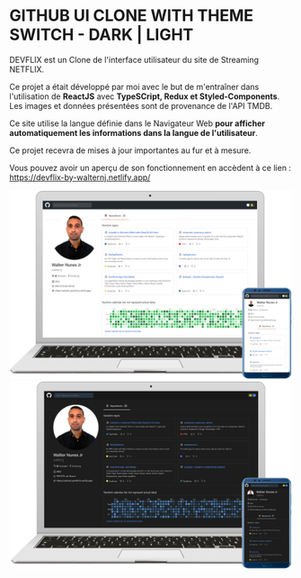 # GITHUB UI CLONE WITH THEME SWITCH - DARK | LIGHT

DEVFLIX est un Clone de l'interface utilisateur du site de Streaming NETFLIX.

Ce projet a était développé par moi avec le but de m'entraîner dans l'utilisation de <strong>ReactJS</strong> avec <strong>TypeSCript, Redux et Styled-Components</strong>.
Les images et données présentées sont de provenance de l'API TMDB.

Ce site utilise la langue définie dans le Navigateur Web <strong>pour afficher automatiquement les informations dans la langue de l'utilisateur</strong>.

Ce projet recevra de mises à jour importantes au fur et à mesure. 

Vous pouvez avoir un aperçu de son fonctionnement en accèdent à ce lien : https://devflix-by-walternj.netlify.app/

<p align="center">
  <img src="https://github.com/walternj/GitHub-UI-Clone-With-Dark-Mode/blob/master/Img_Light.png" width="auto" />
  <img src="https://github.com/walternj/GitHub-UI-Clone-With-Dark-Mode/blob/master/Img_Dark.png" width="auto" />
</p>
